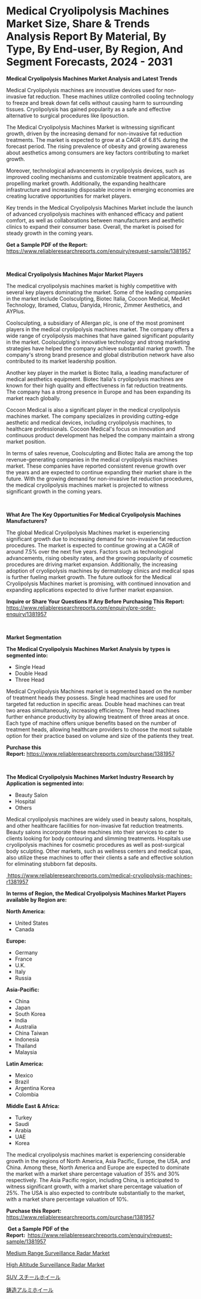 <p><h1>Medical Cryolipolysis Machines Market Size, Share & Trends Analysis Report By Material, By Type, By End-user, By Region, And Segment Forecasts, 2024 - 2031</h1></p><p><strong>Medical Cryolipolysis Machines Market Analysis and Latest Trends</strong></p>
<p><p>Medical Cryolipolysis machines are innovative devices used for non-invasive fat reduction. These machines utilize controlled cooling technology to freeze and break down fat cells without causing harm to surrounding tissues. Cryolipolysis has gained popularity as a safe and effective alternative to surgical procedures like liposuction.</p><p>The Medical Cryolipolysis Machines Market is witnessing significant growth, driven by the increasing demand for non-invasive fat reduction treatments. The market is expected to grow at a CAGR of 6.8% during the forecast period. The rising prevalence of obesity and growing awareness about aesthetics among consumers are key factors contributing to market growth.</p><p>Moreover, technological advancements in cryolipolysis devices, such as improved cooling mechanisms and customizable treatment applicators, are propelling market growth. Additionally, the expanding healthcare infrastructure and increasing disposable income in emerging economies are creating lucrative opportunities for market players.</p><p>Key trends in the Medical Cryolipolysis Machines Market include the launch of advanced cryolipolysis machines with enhanced efficacy and patient comfort, as well as collaborations between manufacturers and aesthetic clinics to expand their consumer base. Overall, the market is poised for steady growth in the coming years.</p></p>
<p><strong>Get a Sample PDF of the Report:&nbsp;</strong> <a href="https://www.reliableresearchreports.com/enquiry/request-sample/1381957">https://www.reliableresearchreports.com/enquiry/request-sample/1381957</a></p>
<p>&nbsp;</p>
<p><strong>Medical Cryolipolysis Machines Major Market Players</strong></p>
<p><p>The medical cryolipolysis machines market is highly competitive with several key players dominating the market. Some of the leading companies in the market include Coolsculpting, Biotec Italia, Cocoon Medical, MedArt Technology, Ibramed, Clatuu, Danyida, Hironic, Zimmer Aesthetics, and AYPlus.</p><p>Coolsculpting, a subsidiary of Allergan plc, is one of the most prominent players in the medical cryolipolysis machines market. The company offers a wide range of cryolipolysis machines that have gained significant popularity in the market. Coolsculpting's innovative technology and strong marketing strategies have helped the company achieve substantial market growth. The company's strong brand presence and global distribution network have also contributed to its market leadership position.</p><p>Another key player in the market is Biotec Italia, a leading manufacturer of medical aesthetics equipment. Biotec Italia's cryolipolysis machines are known for their high quality and effectiveness in fat reduction treatments. The company has a strong presence in Europe and has been expanding its market reach globally.</p><p>Cocoon Medical is also a significant player in the medical cryolipolysis machines market. The company specializes in providing cutting-edge aesthetic and medical devices, including cryolipolysis machines, to healthcare professionals. Cocoon Medical's focus on innovation and continuous product development has helped the company maintain a strong market position.</p><p>In terms of sales revenue, Coolsculpting and Biotec Italia are among the top revenue-generating companies in the medical cryolipolysis machines market. These companies have reported consistent revenue growth over the years and are expected to continue expanding their market share in the future. With the growing demand for non-invasive fat reduction procedures, the medical cryolipolysis machines market is projected to witness significant growth in the coming years.</p></p>
<p>&nbsp;</p>
<p><strong>What Are The Key Opportunities For Medical Cryolipolysis Machines Manufacturers?</strong></p>
<p><p>The global Medical Cryolipolysis Machines market is experiencing significant growth due to increasing demand for non-invasive fat reduction procedures. The market is expected to continue growing at a CAGR of around 7.5% over the next five years. Factors such as technological advancements, rising obesity rates, and the growing popularity of cosmetic procedures are driving market expansion. Additionally, the increasing adoption of cryolipolysis machines by dermatology clinics and medical spas is further fueling market growth. The future outlook for the Medical Cryolipolysis Machines market is promising, with continued innovation and expanding applications expected to drive further market expansion.</p></p>
<p><strong>Inquire or Share Your Questions If Any Before Purchasing This Report:</strong> <a href="https://www.reliableresearchreports.com/enquiry/pre-order-enquiry/1381957">https://www.reliableresearchreports.com/enquiry/pre-order-enquiry/1381957</a></p>
<p>&nbsp;</p>
<p><strong>Market Segmentation</strong></p>
<p><strong>The Medical Cryolipolysis Machines Market Analysis by types is segmented into:</strong></p>
<p><ul><li>Single Head</li><li>Double Head</li><li>Three Head</li></ul></p>
<p><p>Medical Cryolipolysis Machines market is segmented based on the number of treatment heads they possess. Single head machines are used for targeted fat reduction in specific areas. Double head machines can treat two areas simultaneously, increasing efficiency. Three head machines further enhance productivity by allowing treatment of three areas at once. Each type of machine offers unique benefits based on the number of treatment heads, allowing healthcare providers to choose the most suitable option for their practice based on volume and size of the patients they treat.</p></p>
<p><strong>Purchase this Report:&nbsp;</strong><a href="https://www.reliableresearchreports.com/purchase/1381957">https://www.reliableresearchreports.com/purchase/1381957</a></p>
<p>&nbsp;</p>
<p><strong>The Medical Cryolipolysis Machines Market Industry Research by Application is segmented into:</strong></p>
<p><ul><li>Beauty Salon</li><li>Hospital</li><li>Others</li></ul></p>
<p><p>Medical cryolipolysis machines are widely used in beauty salons, hospitals, and other healthcare facilities for non-invasive fat reduction treatments. Beauty salons incorporate these machines into their services to cater to clients looking for body contouring and slimming treatments. Hospitals use cryolipolysis machines for cosmetic procedures as well as post-surgical body sculpting. Other markets, such as wellness centers and medical spas, also utilize these machines to offer their clients a safe and effective solution for eliminating stubborn fat deposits.</p></p>
<p><a href="https://www.reliableresearchreports.com/medical-cryolipolysis-machines-r1381957">&nbsp;https://www.reliableresearchreports.com/medical-cryolipolysis-machines-r1381957</a></p>
<p><strong>In terms of Region, the Medical Cryolipolysis Machines Market Players available by Region are:</strong></p>
<p>
    <p> <strong> North America: </strong>
        <ul>
            <li>United States</li>
            <li>Canada</li>
        </ul>
        </p> 
    <p> <strong> Europe: </strong>
        <ul>
            <li>Germany</li>
            <li>France</li>
            <li>U.K.</li>
            <li>Italy</li>
            <li>Russia</li>
        </ul>
        </p> 
    <p> <strong> Asia-Pacific: </strong>
        <ul>
            <li>China</li>
            <li>Japan</li>
            <li>South Korea</li>
            <li>India</li>
            <li>Australia</li>
            <li>China Taiwan</li>
            <li>Indonesia</li>
            <li>Thailand</li>
            <li>Malaysia</li>
        </ul>
        </p> 
    <p> <strong> Latin America: </strong>
        <ul>
            <li>Mexico</li>
            <li>Brazil</li>
            <li>Argentina Korea</li>
            <li>Colombia</li>
        </ul>
        </p> 
    <p> <strong> Middle East & Africa: </strong>
        <ul>
            <li>Turkey</li>
            <li>Saudi</li>
            <li>Arabia</li>
            <li>UAE</li>
            <li>Korea</li>
        </ul>
    </p>
    </p>
<p><p>The medical cryolipolysis machines market is experiencing considerable growth in the regions of North America, Asia Pacific, Europe, the USA, and China. Among these, North America and Europe are expected to dominate the market with a market share percentage valuation of 35% and 30% respectively. The Asia Pacific region, including China, is anticipated to witness significant growth, with a market share percentage valuation of 25%. The USA is also expected to contribute substantially to the market, with a market share percentage valuation of 10%.</p></p>
<p><strong>Purchase this Report: </strong><a href="https://www.reliableresearchreports.com/purchase/1381957">https://www.reliableresearchreports.com/purchase/1381957</a></p>
<p>&nbsp;<strong>Get a Sample PDF of the Report:&nbsp;&nbsp;</strong><a href="https://www.reliableresearchreports.com/enquiry/request-sample/1381957">https://www.reliableresearchreports.com/enquiry/request-sample/1381957</a></p>
<p><strong></strong></p>
<p><p><a href="https://github.com/gladysalidde/Market-Research-Report-List-1/blob/main/medium-range-surveillance-radar-market.md">Medium Range Surveillance Radar Market</a></p><p><a href="https://github.com/dimitrishawkinswaynenp91rgz/Market-Research-Report-List-3/blob/main/high-altitude-surveillance-radar-market.md">High Altitude Surveillance Radar Market</a></p><p><a href="https://github.com/hardee896/Market-Research-Report-List-2/blob/main/9323960169041.md">SUV スチールホイール</a></p><p><a href="https://github.com/Andrewones2023/Market-Research-Report-List-2/blob/main/9896916169042.md">鋳造アルミホイール</a></p></p>
